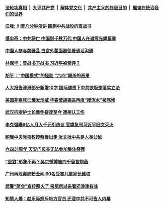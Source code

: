 ####  [法轮功真相](../../../../basic/blob/master/README.md?t=06020601) &nbsp;|&nbsp; [九评共产党](../../../../9ping.md/blob/master/README.md?t=06020601) &nbsp;|&nbsp; [解体党文化](../../../../jtdwh.md/blob/master/README.md?t=06020601)  &nbsp;|&nbsp; [共产主义的终极目的](../../../../gczydzjmd.md/blob/master/README.md?t=06020601) &nbsp;|&nbsp; [魔鬼在统治我们的世界](../../../../mgztzwmdsj.md/blob/master/README.md?t=06020601) 

#### [江峰: 川普八分钟演讲  围剿中共战役的宣战书](../pages/soh5/385336.md?t=06020601) 
#### [傅申奇：中共将亡  中国则千秋万代  中国人在谱写光辉篇章](../pages/soh5/385309.md?t=06020601) 
#### [ 中国人参与美骚乱  白宫外蒙面暴徒普通话沟通](../pages/soh5/385294.md?t=06020601) 
#### [林保华：栗战书下战书  习近平被禁评？](../pages/soh5/385303.md?t=06020601) 
#### [ 胡平：“中国模式”的怪胎  “六四”屠杀的恶果](../pages/soh5/385300.md?t=06020601) 
#### [人大报告涉港部分新增10字 国际谴责下中共欲极速落实立法](../pages/soh5/385204.md?t=06020601) 
#### [美国非裔死亡爆发示威 华春莹胡锡进再度“搅浑水”被骂惨](../pages/soh5/385169.md?t=06020601) 
#### [武汉抗疫护士长晕倒昏迷至今 遭拒认工伤](../pages/soh5/385189.md?t=06020601) 
#### [李克强曝6亿人月入千元引热议 官媒急刊习近平旧文灭火](../pages/soh5/385161.md?t=06020601) 
#### [网曝中央党校教授蔡霞出走 发文批中共是人类公敌](../pages/soh5/385155.md?t=06020601) 
#### [六四31周年 天安门母亲无法参加集体祭拜](../pages/soh5/385125.md?t=06020601) 
#### [“战狼”形象不再？吴京微博被四千留言炮轰](../pages/soh5/385079.md?t=06020601) 
#### [广州再现毒奶粉丑闻  60名受害儿童家长维权](../pages/soh5/385099.md?t=06020601) 
#### [武警“两会”宣传照火了 报纸倒过来看还津津有味](../pages/soh5/385073.md?t=06020601) 
#### [知情人爆：赵乐际怒斥地方官员 还泄中共不可告人内幕](../pages/soh5/385067.md?t=06020601) 
